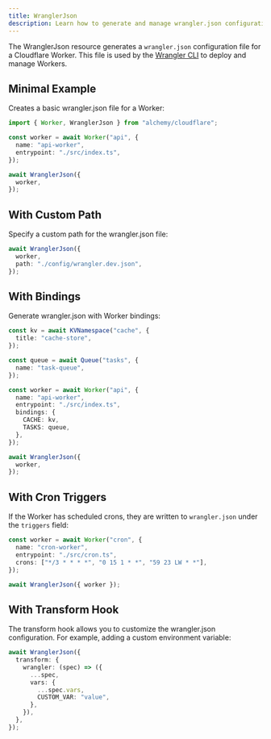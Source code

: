 ```yaml
---
title: WranglerJson
description: Learn how to generate and manage wrangler.json configuration files for your Cloudflare Workers using Alchemy.
---
```


The WranglerJson resource generates a `wrangler.json` configuration file for a Cloudflare Worker. This file is used by the [Wrangler CLI](https://developers.cloudflare.com/workers/wrangler/) to deploy and manage Workers.

## Minimal Example

Creates a basic wrangler.json file for a Worker:

```ts
import { Worker, WranglerJson } from "alchemy/cloudflare";

const worker = await Worker("api", {
  name: "api-worker",
  entrypoint: "./src/index.ts",
});

await WranglerJson({
  worker,
});
```

## With Custom Path

Specify a custom path for the wrangler.json file:

```ts
await WranglerJson({
  worker,
  path: "./config/wrangler.dev.json",
});
```

## With Bindings

Generate wrangler.json with Worker bindings:

```ts
const kv = await KVNamespace("cache", {
  title: "cache-store",
});

const queue = await Queue("tasks", {
  name: "task-queue",
});

const worker = await Worker("api", {
  name: "api-worker",
  entrypoint: "./src/index.ts",
  bindings: {
    CACHE: kv,
    TASKS: queue,
  },
});

await WranglerJson({
  worker,
});
```

## With Cron Triggers

If the Worker has scheduled crons, they are written to `wrangler.json` under the
`triggers` field:

```ts
const worker = await Worker("cron", {
  name: "cron-worker",
  entrypoint: "./src/cron.ts",
  crons: ["*/3 * * * *", "0 15 1 * *", "59 23 LW * *"],
});

await WranglerJson({ worker });
```

## With Transform Hook

The transform hook allows you to customize the wrangler.json configuration. For example, adding a custom environment variable:

```ts
await WranglerJson({
  transform: {
    wrangler: (spec) => ({
      ...spec,
      vars: {
        ...spec.vars,
        CUSTOM_VAR: "value",
      },
    }),
  },
});
```
